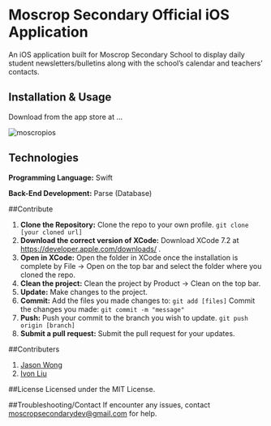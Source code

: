 # Moscrop Secondary Official iOS Application
An iOS application built for Moscrop Secondary School to display daily student newsletters/bulletins along with the
school’s calendar and teachers’ contacts.

## Installation & Usage
Download from the app store at ...

![moscropios](https://cloud.githubusercontent.com/assets/11794656/13901284/8a55ee3a-eddb-11e5-96b7-9ffa236d9530.gif)


## Technologies
<p><b>Programming Language:</b> Swift</p>
<p><b>Back-End Development:</b> Parse (Database)</p>

##Contribute

1. **Clone the Repository:** Clone the repo to your own profile. ```git clone [your cloned url]```
2. **Download the correct version of XCode:** Download XCode 7.2 at https://developer.apple.com/downloads/ .
3. **Open in XCode:** Open the folder in XCode once the installation is complete by File -> Open on the top bar and select the folder where you cloned the repo.
4. **Clean the project:** Clean the project by Product -> Clean on the top bar.
5. **Update:** Make changes to the project.
6. **Commit:** Add the files you made changes to: ```git add [files]```
    Commit the changes you made: ```git commit -m "message"```
7. **Push:** Push your commit to the branch you wish to update. ```git push origin [branch]```
8. **Submit a pull request:** Submit the pull request for your updates. 

##Contributers
1. [Jason Wong](http://jasonkcwong.com)
2. [Ivon Liu](http://ivonliu.com)

##License
Licensed under the MIT License.

##Troubleshooting/Contact
If encounter any issues, contact moscropsecondarydev@gmail.com for help.

